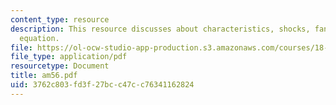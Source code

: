 ```yaml
---
content_type: resource
description: This resource discusses about characteristics, shocks, fans and Burger?s
  equation.
file: https://ol-ocw-studio-app-production.s3.amazonaws.com/courses/18-086-mathematical-methods-for-engineers-ii-spring-2006/3762c803fd3f27bcc47cc76341162824_am56.pdf
file_type: application/pdf
resourcetype: Document
title: am56.pdf
uid: 3762c803-fd3f-27bc-c47c-c76341162824
---
```

